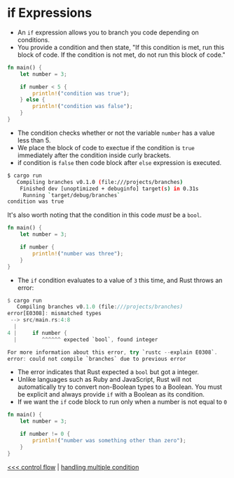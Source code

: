 # if Expressions

- An `if` expression allows you to branch you code depending on conditions.
- You provide a condition and then state, "If this condition is met, run this block of code. If the condition is not met, do not run this block of code."


```rust
fn main() {
    let number = 3;

    if number < 5 {
        println!("condition was true");
    } else {
        println!("condition was false");
    }
}
```

- The condition checks whether or not the variable `number` has a value less than 5. 
- We place the block of code to exectue if the condition is `true` immediately after the condition inside curly brackets.
- if condition is `false` then code block after `else` expression is executed.

```bash
$ cargo run
   Compiling branches v0.1.0 (file:///projects/branches)
    Finished dev [unoptimized + debuginfo] target(s) in 0.31s
     Running `target/debug/branches`
condition was true
```


It's also worth noting that the condition in this code *must* be a `bool`.

```rust
fn main() {
    let number = 3;

    if number {
        println!("number was three");
    }
}
```

- The `if` condition evaluates to a value of `3` this time, and Rust throws an error:

```rust
$ cargo run
   Compiling branches v0.1.0 (file:///projects/branches)
error[E0308]: mismatched types
 --> src/main.rs:4:8
  |
4 |     if number {
  |        ^^^^^^ expected `bool`, found integer

For more information about this error, try `rustc --explain E0308`.
error: could not compile `branches` due to previous error
```

- The error indicates that Rust expected a `bool` but got a integer. 
- Unlike languages such as Ruby and JavaScript, Rust will not automatically try to convert non-Boolean types to a Boolean. You must be explicit and always provide `if` with a Boolean as its condition.
- If we want the `if` code block to run only when a number is not equal to `0`

```rust
fn main() {
    let number = 3;

    if number != 0 {
        println!("number was something other than zero");
    }
}
```



[<<< control flow](README.md) | [handling multiple condition](102-handling-multiple-condition.md)